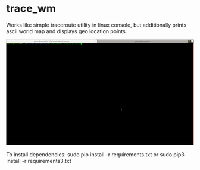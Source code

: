 # trace_wm
Works like simple traceroute utility in linux console, but additionally prints ascii world map
and displays geo location points.

![Alt Text](example.gif)

To install dependencies:
sudo pip install -r requirements.txt
or
sudo pip3 install -r requirements3.txt
